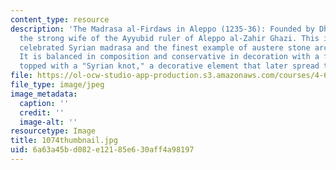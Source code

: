 ```yaml
---
content_type: resource
description: 'The Madrasa al-Firdaws in Aleppo (1235-36): Founded by Dhayfa Khatun,
  the strong wife of the Ayyubid ruler of Aleppo al-Zahir Ghazi. This is the most
  celebrated Syrian madrasa and the finest example of austere stone architecture.
  It is balanced in composition and conservative in decoration with a fine mihrab
  topped with a "Syrian knot," a decorative element that later spread to Anatolia.'
file: https://ol-ocw-studio-app-production.s3.amazonaws.com/courses/4-614-religious-architecture-and-islamic-cultures-fall-2002/6a63a45bd082e12185e630aff4a98197_1074thumbnail.jpg
file_type: image/jpeg
image_metadata:
  caption: ''
  credit: ''
  image-alt: ''
resourcetype: Image
title: 1074thumbnail.jpg
uid: 6a63a45b-d082-e121-85e6-30aff4a98197
---
```

